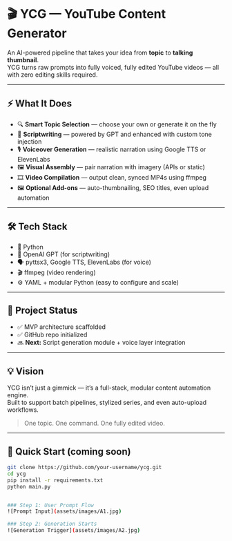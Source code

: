 # 🎬 YCG — YouTube Content Generator

An AI-powered pipeline that takes your idea from **topic** to **talking thumbnail**.  
YCG turns raw prompts into fully voiced, fully edited YouTube videos — all with zero editing skills required.

---

## ⚡ What It Does

- 🔍 **Smart Topic Selection** — choose your own or generate it on the fly  
- 🧠 **Scriptwriting** — powered by GPT and enhanced with custom tone injection  
- 🎙️ **Voiceover Generation** — realistic narration using Google TTS or ElevenLabs  
- 🖼️ **Visual Assembly** — pair narration with imagery (APIs or static)  
- 🎞️ **Video Compilation** — output clean, synced MP4s using ffmpeg  
- 🖼️ **Optional Add-ons** — auto-thumbnailing, SEO titles, even upload automation

---

## 🛠️ Tech Stack

- 🐍 Python
- 🤖 OpenAI GPT (for scriptwriting)
- 🗣️ pyttsx3, Google TTS, ElevenLabs (for voice)
- 🎬 ffmpeg (video rendering)
- ⚙️ YAML + modular Python (easy to configure and scale)

---

## 🚧 Project Status

- ✅ MVP architecture scaffolded  
- ✅ GitHub repo initialized  
- 🔜 **Next:** Script generation module + voice layer integration

---

## 💡 Vision

YCG isn’t just a gimmick — it’s a full-stack, modular content automation engine.  
Built to support batch pipelines, stylized series, and even auto-upload workflows.

> One topic. One command. One fully edited video.

---

## 📎 Quick Start (coming soon)

```bash
git clone https://github.com/your-username/ycg.git
cd ycg
pip install -r requirements.txt
python main.py


### Step 1: User Prompt Flow
![Prompt Input](assets/images/A1.jpg)

### Step 2: Generation Starts
![Generation Trigger](assets/images/A2.jpg)